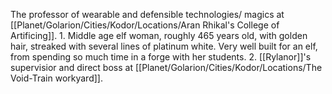 The professor of wearable and defensible technologies/ magics at [[Planet/Golarion/Cities/Kodor/Locations/Aran Rhikal's College of Artificing]].
	1. Middle age elf woman, roughly 465 years old, with golden hair, streaked with several lines of platinum white. Very well built for an elf, from spending so much time in a forge with her students.
	2. [[Rylanor]]'s supervisior and direct boss at [[Planet/Golarion/Cities/Kodor/Locations/The Void-Train workyard]].
